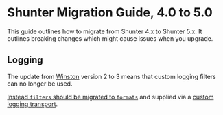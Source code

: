 # Shunter Migration Guide, 4.0 to 5.0

This guide outlines how to migrate from Shunter 4.x to Shunter 5.x. It outlines breaking changes which might cause issues when you upgrade.

## Logging

The update from [Winston](https://github.com/winstonjs/winston/) version 2 to 3 means that custom logging filters can no longer be used.

[Instead `filters` should be migrated to `formats`](https://github.com/winstonjs/winston/blob/master/UPGRADE-3.0.md#migrating-filters-and-rewriters-to-formats-in-winston3) and supplied via a [custom logging transport](https://github.com/springernature/shunter/blob/master/docs/configuration-reference.md#log-configuration).

